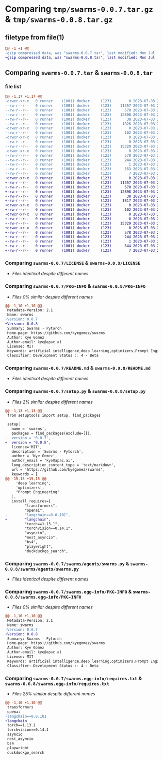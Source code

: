 # Comparing `tmp/swarms-0.0.7.tar.gz` & `tmp/swarms-0.0.8.tar.gz`

## filetype from file(1)

```diff
@@ -1 +1 @@
-gzip compressed data, was "swarms-0.0.7.tar", last modified: Mon Jul  3 22:09:07 2023, max compression
+gzip compressed data, was "swarms-0.0.8.tar", last modified: Mon Jul  3 22:16:19 2023, max compression
```

## Comparing `swarms-0.0.7.tar` & `swarms-0.0.8.tar`

### file list

```diff
@@ -1,17 +1,17 @@
-drwxr-xr-x   0 runner    (1001) docker     (123)        0 2023-07-03 22:09:07.389770 swarms-0.0.7/
--rw-r--r--   0 runner    (1001) docker     (123)    11357 2023-07-03 22:08:54.000000 swarms-0.0.7/LICENSE
--rw-r--r--   0 runner    (1001) docker     (123)      578 2023-07-03 22:09:07.389770 swarms-0.0.7/PKG-INFO
--rw-r--r--   0 runner    (1001) docker     (123)    12898 2023-07-03 22:08:54.000000 swarms-0.0.7/README.md
--rw-r--r--   0 runner    (1001) docker     (123)       38 2023-07-03 22:09:07.389770 swarms-0.0.7/setup.cfg
--rw-r--r--   0 runner    (1001) docker     (123)     1826 2023-07-03 22:08:54.000000 swarms-0.0.7/setup.py
-drwxr-xr-x   0 runner    (1001) docker     (123)        0 2023-07-03 22:09:07.389770 swarms-0.0.7/swarms/
--rw-r--r--   0 runner    (1001) docker     (123)      102 2023-07-03 22:08:54.000000 swarms-0.0.7/swarms/__init__.py
-drwxr-xr-x   0 runner    (1001) docker     (123)        0 2023-07-03 22:09:07.389770 swarms-0.0.7/swarms/agents/
--rw-r--r--   0 runner    (1001) docker     (123)        0 2023-07-03 22:08:54.000000 swarms-0.0.7/swarms/agents/__init__.py
--rw-r--r--   0 runner    (1001) docker     (123)    15329 2023-07-03 22:08:54.000000 swarms-0.0.7/swarms/agents/swarms.py
-drwxr-xr-x   0 runner    (1001) docker     (123)        0 2023-07-03 22:09:07.389770 swarms-0.0.7/swarms.egg-info/
--rw-r--r--   0 runner    (1001) docker     (123)      578 2023-07-03 22:09:07.000000 swarms-0.0.7/swarms.egg-info/PKG-INFO
--rw-r--r--   0 runner    (1001) docker     (123)      244 2023-07-03 22:09:07.000000 swarms-0.0.7/swarms.egg-info/SOURCES.txt
--rw-r--r--   0 runner    (1001) docker     (123)        1 2023-07-03 22:09:07.000000 swarms-0.0.7/swarms.egg-info/dependency_links.txt
--rw-r--r--   0 runner    (1001) docker     (123)      553 2023-07-03 22:09:07.000000 swarms-0.0.7/swarms.egg-info/requires.txt
--rw-r--r--   0 runner    (1001) docker     (123)        7 2023-07-03 22:09:07.000000 swarms-0.0.7/swarms.egg-info/top_level.txt
+drwxr-xr-x   0 runner    (1001) docker     (123)        0 2023-07-03 22:16:19.368694 swarms-0.0.8/
+-rw-r--r--   0 runner    (1001) docker     (123)    11357 2023-07-03 22:16:09.000000 swarms-0.0.8/LICENSE
+-rw-r--r--   0 runner    (1001) docker     (123)      578 2023-07-03 22:16:19.368694 swarms-0.0.8/PKG-INFO
+-rw-r--r--   0 runner    (1001) docker     (123)    12898 2023-07-03 22:16:09.000000 swarms-0.0.8/README.md
+-rw-r--r--   0 runner    (1001) docker     (123)       38 2023-07-03 22:16:19.368694 swarms-0.0.8/setup.cfg
+-rw-r--r--   0 runner    (1001) docker     (123)     1817 2023-07-03 22:16:09.000000 swarms-0.0.8/setup.py
+drwxr-xr-x   0 runner    (1001) docker     (123)        0 2023-07-03 22:16:19.368694 swarms-0.0.8/swarms/
+-rw-r--r--   0 runner    (1001) docker     (123)      102 2023-07-03 22:16:09.000000 swarms-0.0.8/swarms/__init__.py
+drwxr-xr-x   0 runner    (1001) docker     (123)        0 2023-07-03 22:16:19.368694 swarms-0.0.8/swarms/agents/
+-rw-r--r--   0 runner    (1001) docker     (123)        0 2023-07-03 22:16:09.000000 swarms-0.0.8/swarms/agents/__init__.py
+-rw-r--r--   0 runner    (1001) docker     (123)    15329 2023-07-03 22:16:09.000000 swarms-0.0.8/swarms/agents/swarms.py
+drwxr-xr-x   0 runner    (1001) docker     (123)        0 2023-07-03 22:16:19.368694 swarms-0.0.8/swarms.egg-info/
+-rw-r--r--   0 runner    (1001) docker     (123)      578 2023-07-03 22:16:19.000000 swarms-0.0.8/swarms.egg-info/PKG-INFO
+-rw-r--r--   0 runner    (1001) docker     (123)      244 2023-07-03 22:16:19.000000 swarms-0.0.8/swarms.egg-info/SOURCES.txt
+-rw-r--r--   0 runner    (1001) docker     (123)        1 2023-07-03 22:16:19.000000 swarms-0.0.8/swarms.egg-info/dependency_links.txt
+-rw-r--r--   0 runner    (1001) docker     (123)      544 2023-07-03 22:16:19.000000 swarms-0.0.8/swarms.egg-info/requires.txt
+-rw-r--r--   0 runner    (1001) docker     (123)        7 2023-07-03 22:16:19.000000 swarms-0.0.8/swarms.egg-info/top_level.txt
```

### Comparing `swarms-0.0.7/LICENSE` & `swarms-0.0.8/LICENSE`

 * *Files identical despite different names*

### Comparing `swarms-0.0.7/PKG-INFO` & `swarms-0.0.8/PKG-INFO`

 * *Files 0% similar despite different names*

```diff
@@ -1,10 +1,10 @@
 Metadata-Version: 2.1
 Name: swarms
-Version: 0.0.7
+Version: 0.0.8
 Summary: Swarms - Pytorch
 Home-page: https://github.com/kyegomez/swarms
 Author: Kye Gomez
 Author-email: kye@apac.ai
 License: MIT
 Keywords: artificial intelligence,deep learning,optimizers,Prompt Engineering
 Classifier: Development Status :: 4 - Beta
```

### Comparing `swarms-0.0.7/README.md` & `swarms-0.0.8/README.md`

 * *Files identical despite different names*

### Comparing `swarms-0.0.7/setup.py` & `swarms-0.0.8/setup.py`

 * *Files 2% similar despite different names*

```diff
@@ -1,13 +1,13 @@
 from setuptools import setup, find_packages
 
 setup(
   name = 'swarms',
   packages = find_packages(exclude=[]),
-  version = '0.0.7',
+  version = '0.0.8',
   license='MIT',
   description = 'Swarms - Pytorch',
   author = 'Kye Gomez',
   author_email = 'kye@apac.ai',
   long_description_content_type = 'text/markdown',
   url = 'https://github.com/kyegomez/swarms',
   keywords = [
@@ -15,15 +15,15 @@
     'deep learning',
     'optimizers',
     "Prompt Engineering"
   ],
   install_requires=[
         "transformers",
         "openai",
-        "langchain==0.0.101",
+        "langchain",
         "torch==1.13.1",
         "torchvision==0.14.1",
         "asyncio",
         "nest_asyncio",
         "bs4",
         "playwright",
         "duckduckgo_search",
```

### Comparing `swarms-0.0.7/swarms/agents/swarms.py` & `swarms-0.0.8/swarms/agents/swarms.py`

 * *Files identical despite different names*

### Comparing `swarms-0.0.7/swarms.egg-info/PKG-INFO` & `swarms-0.0.8/swarms.egg-info/PKG-INFO`

 * *Files 0% similar despite different names*

```diff
@@ -1,10 +1,10 @@
 Metadata-Version: 2.1
 Name: swarms
-Version: 0.0.7
+Version: 0.0.8
 Summary: Swarms - Pytorch
 Home-page: https://github.com/kyegomez/swarms
 Author: Kye Gomez
 Author-email: kye@apac.ai
 License: MIT
 Keywords: artificial intelligence,deep learning,optimizers,Prompt Engineering
 Classifier: Development Status :: 4 - Beta
```

### Comparing `swarms-0.0.7/swarms.egg-info/requires.txt` & `swarms-0.0.8/swarms.egg-info/requires.txt`

 * *Files 25% similar despite different names*

```diff
@@ -1,10 +1,10 @@
 transformers
 openai
-langchain==0.0.101
+langchain
 torch==1.13.1
 torchvision==0.14.1
 asyncio
 nest_asyncio
 bs4
 playwright
 duckduckgo_search
```

